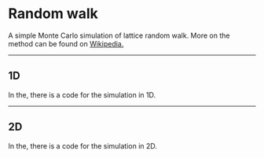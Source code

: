 # Random walk

A simple Monte Carlo simulation of lattice random walk. More on the method can be found on [Wikipedia.](https://en.wikipedia.org/wiki/Random_walk "Random walk") 


-------------------------------------------------------------------------------------
## 1D 

In the, there is a code for the simulation in 1D.

-------------------------------------------------------------------------------------
## 2D 

In the, there is a code for the simulation in 2D.
